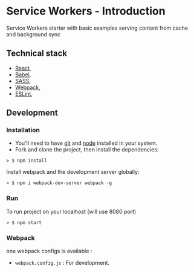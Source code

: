 # Service Workers - Introduction

Service Workers starter with basic examples serving content from cache and background sync

## Technical stack

* [React](https://facebook.github.io/react/),
* [Babel](https://babeljs.io/),
* [SASS](http://sass-lang.com/),
* [Webpack](http://webpack.github.io/),
* [ESLint](http://eslint.org/),

## Development

### Installation

* You'll need to have [git](https://git-scm.com/) and [node](https://nodejs.org/en/) installed in your system.
* Fork and clone the project, then install the dependencies:

```
> $ npm install
```

Install webpack and the development server globally:

```
> $ npm i webpack-dev-server webpack -g
```

### Run

To run project on your localhost (will use 8080 port)

```
> $ npm start
```


### Webpack

one webpack configs is available :

* `webpack.config.js` : For development.
